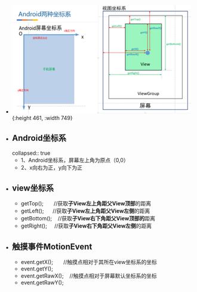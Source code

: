 - ![image.png](../assets/image_1691040921401_0.png){:height 461, :width 749}
- ## Android坐标系
  collapsed:: true
	- 1、Android坐标系，屏幕左上角为原点（0,0）
	- 2、x向右为正，y向下为正
- ## view坐标系
	- getTop();       //获取**子View左上角距父View顶部**的距离
	- getLeft();      //获取**子View左上角距父View左侧**的距离
	- getBottom();    //获取**子View右下角距父View顶部的**距离
	- getRight();     //获取**子View右下角距父View左侧**的距离
- ## 触摸事件MotionEvent
	- event.getX();       //触摸点相对于其所在view坐标系的坐标
	- event.getY();
	- event.getRawX();    //触摸点相对于屏幕默认坐标系的坐标
	- event.getRawY();